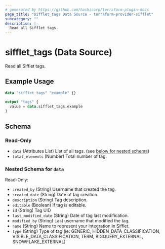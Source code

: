 ```yaml
---
# generated by https://github.com/hashicorp/terraform-plugin-docs
page_title: "sifflet_tags Data Source - terraform-provider-sifflet"
subcategory: ""
description: |-
  Read all Sifflet tags.
---
```


# sifflet_tags (Data Source)

Read all Sifflet tags.

## Example Usage

```terraform
data "sifflet_tags" "example" {}

output "tags" {
  value = data.sifflet_tags.example
}
```

<!-- schema generated by tfplugindocs -->
## Schema

### Read-Only

- `data` (Attributes List) List of all tags. (see [below for nested schema](#nestedatt--data))
- `total_elements` (Number) Total number of tag.

<a id="nestedatt--data"></a>
### Nested Schema for `data`

Read-Only:

- `created_by` (String) Username that created the tag.
- `created_date` (String) Date of tag creation.
- `description` (String) Tag description.
- `editable` (Boolean) If tag is editable.
- `id` (String) Tag UID
- `last_modified_date` (String) Date of tag last modification.
- `modified_by` (String) Last username that modified the tag.
- `name` (String) Name to represent your integration in Sifflet.
- `type` (String) Type of tag (ie: GENERIC, HIDDEN_DATA_CLASSIFICATION, VISIBLE_DATA_CLASSIFICATION, TERM, BIGQUERY_EXTERNAL, SNOWFLAKE_EXTERNAL)
